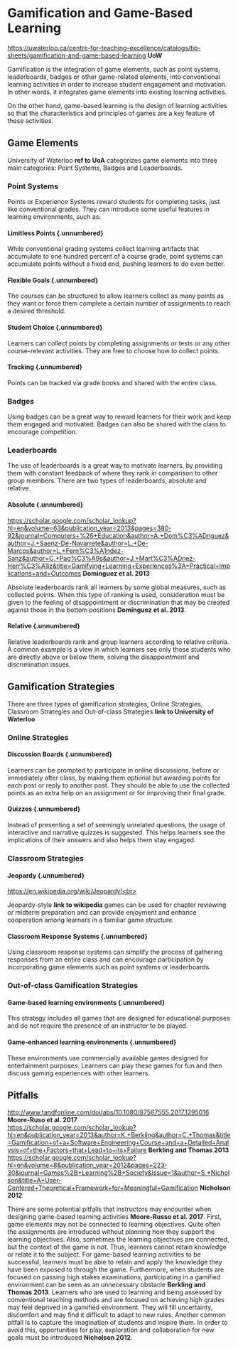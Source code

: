 # Gamification and Game-Based Learning
https://uwaterloo.ca/centre-for-teaching-excellence/catalogs/tip-sheets/gamification-and-game-based-learning **UoW**<br>

Gamification is the integration of game elements, such as point systems, leaderboards, badges or other game-related elements, into conventional learning activities in order to increase student engagement and motivation. In other words, it integrates game elements into existing learning activities.

On the other hand, game-based learning is the design of learning activities so that the characteristics and principles of games are a key feature of these activities.

## Game Elements
University of Waterloo **ref to UoA** categorizes game elements into three main categories: Point Systems, Badges and Leaderboards.

### Point Systems
Points or Experience Systems reward students for completing tasks, just like conventional grades. They can introduce some useful features in learning environments, such as:

#### Limitless Points {.unnumbered}
While conventional grading systems collect learning artifacts that accumulate to one hundred percent of a course grade, point systems can accumulate points without a fixed end, pushing learners to do even better.

#### Flexible Goals {.unnumbered}
The courses can be structured to allow learners collect as many points as they want or force them complete a certain number of assignments to reach a desired threshold.

#### Student Choice {.unnumbered}
Learners can collect points by completing assignments or tests or any other course-relevant activities. They are free to choose how to collect points.

#### Tracking {.unnumbered}
Points can be tracked via grade books and shared with the entire class.

### Badges
Using badges can be a great way to reward learners for their work and keep them engaged and motivated. Badges can also be shared with the class to encourage competition.

### Leaderboards
The use of leaderboards is a great way to motivate learners, by providing them with constant feedback of where they rank in comparison to other group members. There are two types of leaderboards, absolute and relative.

#### Absolute {.unnumbered}
https://scholar.google.com/scholar_lookup?hl=en&volume=63&publication_year=2013&pages=380-92&journal=Computers+%26+Education&author=A.+Dom%C3%ADnguez&author=J.+Saenz-De-Navarrete&author=L.+De-Marcos&author=L.+Fern%C3%A1ndez-Sanz&author=C.+Pag%C3%A9s&author=J.+Mart%C3%ADnez-Herr%C3%A1iz&title=Gamifying+Learning+Experiences%3A+Practical+Implications+and+Outcomes **Dominguez et al. 2013**<br>

Absolute leaderboards rank all learners by some global measures, such as collected points. When this type of ranking is used, consideration must be given to the feeling of disappointment or discrimination that may be created against those in the bottom positions **Dominguez et al. 2013**.

#### Relative {.unnumbered}
Relative leaderboards rank and group learners according to relative criteria. A common example is a view in which learners see only those students who are directly above or below them, solving the disappointment and discrimination issues.

## Gamification Strategies
There are three types of gamification strategies, Online Strategies, Classroom Strategies and Out-of-class Strategies **link to University of Waterloo**

### Online Strategies

#### Discussion Boards {.unnumbered}
Learners can be prompted to participate in online discussions, before or immediately after class, by making them optional but awarding points for each post or reply to another post. They should be able to use the collected points as an extra help on an assignment or for improving their final grade.

#### Quizzes {.unnumbered}
Instead of presenting a set of seemingly unrelated questions, the usage of interactive and narrative quizzes is suggested. This helps learners see the implications of their answers and also helps them stay engaged.

### Classroom Strategies

#### Jeopardy {.unnumbered}
https://en.wikipedia.org/wiki/Jeopardy!<br>

Jeopardy-style **link to wikipedia** games can be used for chapter reviewing or midterm preparation and can provide enjoyment and enhance cooperation among learners in a familiar game structure.

#### Classroom Response Systems {.unnumbered}
Using classroom response systems can simplify the process of gathering responses from an entire class and can encourage participation by incorporating game elements such as point systems or leaderboards.

### Out-of-class Gamification Strategies

#### Game-based learning environments {.unnumbered}
This strategy includes all games that are designed for educational purposes and do not require the presence of an instructor to be played.

#### Game-enhanced learning environments {.unnumbered}
These environments use commercially available games designed for entertainment purposes. Learners can play these games for fun and then discuss gaming experiences with other learners.

## Pitfalls
http://www.tandfonline.com/doi/abs/10.1080/87567555.2017.1295016 **Moore-Ruso et al. 2017**<br>
https://scholar.google.com/scholar_lookup?hl=en&publication_year=2013&author=K.+Berkling&author=C.+Thomas&title=Gamification+of+a+Software+Engineering+Course+and+a+Detailed+Analysis+of+the+Factors+that+Lead+to+its+Failure **Berkling and Thomas 2013**<br>
https://scholar.google.com/scholar_lookup?hl=en&volume=8&publication_year=2012&pages=223-30&journal=Games%2B+Learning%2B+Society&issue=1&author=S.+Nicholson&title=A+User-Centered+Theoretical+Framework+for+Meaningful+Gamification **Nicholson 2012**

There are some potential pitfalls that instructors may encounter when designing game-based learning activities **Moore-Russo et al. 2017**. First, game elements may not be connected to learning objectives. Quite often the assignments are introduced without planning how they support the learning objectives. Also, sometimes the learning objectives are connected, but the context of the game is not. Thus, learners cannot retain knowledge or relate it to the subject. For game-based learning activities to be successful, learners must be able to retain and apply the knowledge they have been exposed to through the game. Furthermore, when students are focused on passing high stakes examinations, participating in a gamified environment can be seen as an unnecessary obstacle **Berkling and Thomas 2013**. Learners who are used to learning and being assessed by conventional teaching methods and are focused on achieving high grades may feel deprived in a gamified environment. They will fill uncertainty, discomfort and may find it difficult to adapt to new rules. Another common pitfall is to capture the imagination of students and inspire them. In order to avoid this, opportunities for play, exploration and collaboration for new goals must be introduced **Nicholson 2012**.
